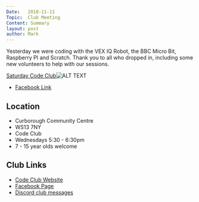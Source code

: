 ```yaml
---
Date:   2018-11-11
Topic:  Club Meeting
Content: Summary
layout: post
author: Mark
---
```

Yesterday we were coding with the VEX IQ Robot, the BBC Micro Bit, Raspberry PI and Scratch. Thank you to all who dropped in, including some new volunteers to help with our sessions.

[Saturday Code Club](https://www.facebook.com/media/set/?set=ms.c.eJxNyLERADAIAsCNcoIi7D9ZmhT58uEoLSlEsfrgBSfe%7E_AtoWlMXBNQKNQ%7E-%7E-.bps.a.1785835458210213&type=1)![ALT TEXT](https://scontent.fbhx6-1.fna.fbcdn.net/v/t1.6435-9/46076612_1785835564876869_843163798884843520_n.jpg?stp=dst-jpg_p720x720&_nc_cat=111&ccb=1-7&_nc_sid=cdbe9c&_nc_ohc=x2HYzJP3QX8AX_qoSt1&_nc_ht=scontent.fbhx6-1.fna&edm=AKK4YLsEAAAA&oh=00_AfDt7UQMLReCCw2mDcVDMvRPZBKVWA4S3XDNXKGKjwvvMA&oe=654E2A56)

* [Facebook Link](https://www.facebook.com/LichfieldCoders/photos/a.1785835458210213/1785835558210203/?type=3)

## Location

* Curborough Community Centre
* WS13 7NY
* Code Club
* Wednesdays 5:30 - 6:30pm
* 7 - 15 year olds welcome

## Club Links

* [Code Club Website](https://lichfield-code-club.github.io/)
* [Facebook Page](https://www.facebook.com/LichfieldCoders)
* [Discord club messages](https://discord.gg/szz6xGK)
